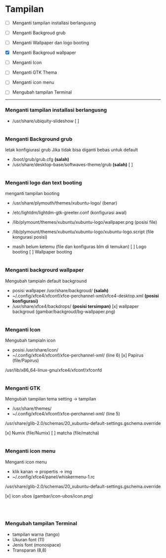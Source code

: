 # Tampilan

- [ ] Menganti tampilan installasi berlangusng
- [ ] Menganti Backgroud grub			
- [ ] Menganti Wallpaper dan logo booting
- [x] Menganti Backgroud wallpaper
- [ ] Menganti Icon		
- [ ] Menganti GTK Thema				
- [ ] Menganti icon menu
- [ ] Mengubah tampilan Terminal


--------------------------------------------------------------------------------------------------------------------


### Menganti tampilan installasi berlangusng
* /usr/share/ubiquity-slideshow
[ ]
<br><br>

### Menganti Background grub
letak konfigiurasi grub
Jika tidak bisa diganti bebas untuk default
* /boot/grub/grub.cfg <b>(salah)</b>
* /usr/share/desktop-base/softwaves-theme/grub <b>(salah)</b>
[ ]
<br><br>

### Menganti logo dan text booting
menganti tampilan booting
* /usr/share/plymouth/themes/xubuntu-logo/ (benar)
* /etc/lightdm/lightdm-gtk-greeter.conf (konfigurasi awal)
* /lib/plymount/themes/xubuntu/xubuntu-logo/wallpaper.png (posisi file)
* /lib/plymount/themes/xubuntu/xubuntu-logo/xubuntu-logo.script (file kongurasi posisi)

* masih belum ketemu (file dan konfiguras blm di temukan)
[ ] Logo booting
[ ] Wallpaper booting
<br><br>

### Menganti backgrourd wallpaper
Mengubah tampialn default background
* posisi wallpaper /usr/share/backgroud/ <b>(salah)</b>
* ~/.config/xfce4/xfconf/xfce-perchannel-xml/xfce4-desktop.xml <b>(posisi konfigurasi)</b>
* /usr/share/xfce4/backdrops/ <b>(posisi tersimpan)</b>
[x] wallpaper backgroud (gambar/backgroud/bg-wallpaper.png)
<br><br>

### Menganti Icon
Mengubah tampialn icon
* posisi /usr/share/icon/
* ~/.config/xfce4/xfconf/xfce-perchannel-xml/ (line 6)
[x] Papirus (file/Papirus)

/usr/lib/x86_64-linux-gnu/xfce4/xfconf/xfconfd
<br><br>

### Menganti GTK
Mengubah tampilan tema
setting -> tampilan
* /usr/share/themes/ 
* ~/.config/xfce4/xfconf/xfce-perchannel-xml/ (line 5)

/usr/share/glib-2.0/schemas/20_xubuntu-default-settings.gschema.override

[x] Numix (file/Numix)
[ ] matcha (file/matcha)
<br><br>

### Menganti icon menu
Menganti icon menu
* klik kanan -> propertis -> img
* ~/.config/xfce4/panel/whiskermenu-1.rc

/usr/share/glib-2.0/schemas/20_xubuntu-default-settings.gschema.override

[x] icon ubos (gambar/icon-ubos/icon.png)

<br><br>

### Mengubah tampilan Terminal
 * tampilan warna (tango)
 * Ukuran font (11)
 * Jenis font (monospace)
 * Transparan (8,8)
